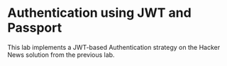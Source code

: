 # Authentication using JWT and Passport

This lab implements a JWT-based Authentication strategy on the Hacker News solution from the previous lab.

